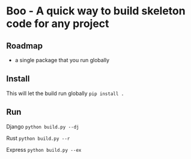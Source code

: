 # Boo - A quick way to build skeleton code for any project


## Roadmap 

- a single package that you run globally 


## Install 

This will let the build run globally
```pip install .```

## Run

Django
```python build.py --dj```

Rust
```python build.py --r```

Express
```python build.py --ex```

